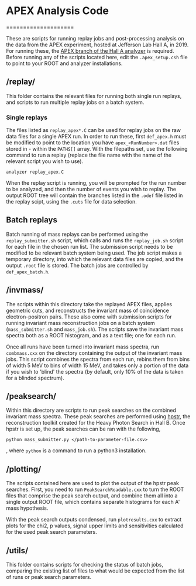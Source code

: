 # APEX Analysis Code
====================

These are scripts for running replay jobs and post-processing analysis on the data from the APEX experiment, hosted at Jefferson Lab Hall A, in 2019. For running these, the [APEX branch of the Hall A analyzer](https://github.com/johnaldhino/analyzer/tree/APEX) is required. Before running any of the scripts located here, edit the `.apex_setup.csh` file to point to your ROOT and analyzer installations.

/replay/
--------

This folder contains the relevant files for running both single run replays, and scripts to run multiple replay jobs on a batch system.

### Single replays
The files listed as `replay_apex*.C` can be used for replay jobs on the raw data files for a single APEX run. In order to run these, first `def_apex.h` must be modified to point to the location you have `apex_<RunNumber>.dat` files stored in - within the `PATHS[]` array. With the filepaths set, use the following command to run a replay (replace the file name with the name of the relevant script you wish to use).

```
analyzer replay_apex.C
```

When the replay script is running, you will be prompted for the run number to be analyzed, and then the number of events you wish to replay. The output ROOT tree will contain the branches listed in the `.odef` file listed in the replay scipt, using the `.cuts` file for data selection.

## Batch replays
Batch running of mass replays can be performed using the `replay_submitter.sh` script, which calls and runs the `replay_job.sh` script for each file in the chosen run list. The submission script needs to be modified to be relevant batch system being used. The job script makes a temporary directory, into which the relevant data files are copied, and the output `.root` file is stored. The batch jobs are controlled by `def_apex_batch.h`.

/invmass/
---------

The scripts within this directory take the replayed APEX files, applies geometric cuts, and reconstructs the invariant mass of coincidence electron-positron pairs. These also come with submission scripts for running invariant mass reconstruction jobs on a batch system (`mass_submitter.sh` and `mass_job.sh`). The scripts save the invariant mass spectra both as a ROOT histogram, and as a text file; one for each run.

Once all runs have been turned into invariant mass spectra, run `combmass.cxx` on the directory containing the output of the invariant mass jobs. This script combines the spectra from each run, rebins them from bins of width 5 MeV to bins of width 15 MeV, and takes only a portion of the data if you wish to 'blind' the spectra (by default, only 10% of the data is taken for a blinded spectrum).

/peaksearch/
------------

Within this directory are scripts to run peak searches on the combined invariant mass spectra. These peak searches are performed using [hpstr](https://github.com/johnaldhino/hpstr), the reconstruction toolkit created for the Heavy Photon Search in Hall B. Once hpstr is set up, the peak searches can be ran with the following,

```
python mass_submitter.py </path-to-parameter-file.csv>
```

, where `python` is a command to run a python3 installation.

/plotting/
----------

The scripts contained here are used to plot the output of the hpstr peak searches. First, you need to run `PeakSearchReadable.cxx` to turn the ROOT files that comprise the peak search output, and combine them all into a single output ROOT file, which contains separate histograms for each A' mass hypothesis.

With the peak search outputs condensed, run `plotresults.cxx` to extract plots for the chi2, p values, signal upper limits and sensitivities calculated for the used peak search parameters.

/utils/
-------

This folder contains scripts for checking the status of batch jobs, comparing the existing list of files to what would be expected from the list of runs or peak search parameters.

